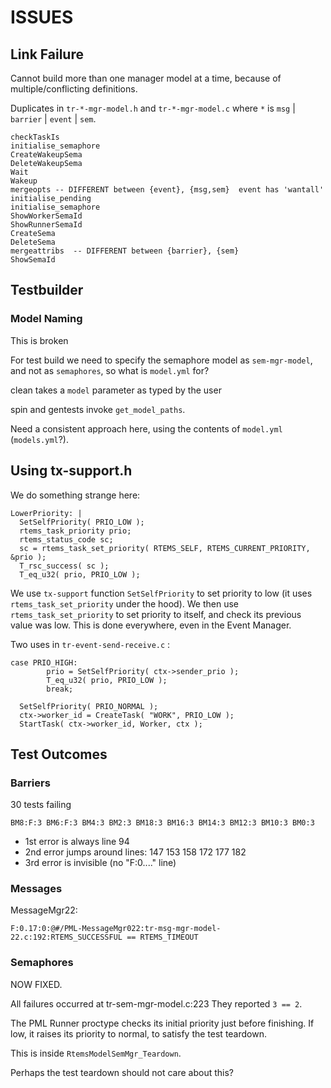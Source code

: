 # ISSUES

## Link Failure

Cannot build more than one manager model at a time, because of multiple/conflicting definitions.

Duplicates in `tr-*-mgr-model.h` and `tr-*-mgr-model.c` 
where `*` is `msg` | `barrier` | `event` | `sem`.

```
checkTaskIs
initialise_semaphore
CreateWakeupSema
DeleteWakeupSema
Wait
Wakeup
mergeopts -- DIFFERENT between {event}, {msg,sem}  event has 'wantall'
initialise_pending
initialise_semaphore
ShowWorkerSemaId
ShowRunnerSemaId
CreateSema
DeleteSema
mergeattribs  -- DIFFERENT between {barrier}, {sem}
ShowSemaId 
```





## Testbuilder

### Model Naming

This is broken

For test build we need to specify the semaphore model as `sem-mgr-model`,
and not as `semaphores`, so what is `model.yml` for?

clean takes a `model` parameter as typed by the user

spin and gentests invoke `get_model_paths`.

Need a consistent approach here, using the contents of `model.yml` (`models.yml`?).

## Using tx-support.h

We do something strange here:

```
LowerPriority: |
  SetSelfPriority( PRIO_LOW );
  rtems_task_priority prio;
  rtems_status_code sc;
  sc = rtems_task_set_priority( RTEMS_SELF, RTEMS_CURRENT_PRIORITY, &prio );
  T_rsc_success( sc );
  T_eq_u32( prio, PRIO_LOW );
```

We use `tx-support` function `SetSelfPriority` to set priority to low
(it uses `rtems_task_set_priority` under the hood).
We then use `rtems_task_set_priority` to set priority to itself,
and check its previous value was low.
This is done everywhere, even in the Event Manager.

Two uses in `tr-event-send-receive.c` :

```
case PRIO_HIGH:
        prio = SetSelfPriority( ctx->sender_prio );
        T_eq_u32( prio, PRIO_LOW );
        break;

  SetSelfPriority( PRIO_NORMAL );
  ctx->worker_id = CreateTask( "WORK", PRIO_LOW );
  StartTask( ctx->worker_id, Worker, ctx );        
```


## Test Outcomes

###  Barriers

30 tests failing 

```
BM8:F:3 BM6:F:3 BM4:3 BM2:3 BM18:3 BM16:3 BM14:3 BM12:3 BM10:3 BM0:3
```

* 1st error is always line 94
* 2nd error jumps around lines: 147 153 158 172 177 182
* 3rd  error is invisible (no "F:0...." line)

### Messages

MessageMgr22:
```
F:0.17:0:@#/PML-MessageMgr022:tr-msg-mgr-model-22.c:192:RTEMS_SUCCESSFUL == RTEMS_TIMEOUT
```


### Semaphores

NOW FIXED.

All failures occurred at tr-sem-mgr-model.c:223 
They reported `3 == 2`.


The PML Runner proctype checks its initial priority just before finishing.
If low, it raises its priority to normal, to satisfy the test teardown.

This is inside `RtemsModelSemMgr_Teardown`.

Perhaps the test teardown should not care about this?

